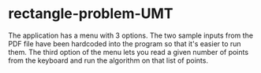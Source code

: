 # rectangle-problem-UMT

The application has a menu with 3 options. The two sample inputs from the PDF file have been hardcoded into the program so that it's easier to run them. The third option of the menu lets you read a given number of points from the keyboard and run the algorithm on that list of points.
